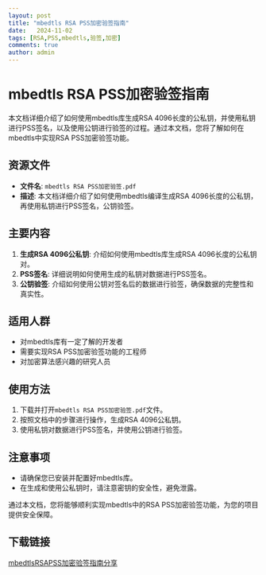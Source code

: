 ```yaml
---
layout: post
title: "mbedtls RSA PSS加密验签指南"
date:   2024-11-02
tags: [RSA,PSS,mbedtls,验签,加密]
comments: true
author: admin
---
```

# mbedtls RSA PSS加密验签指南

本文档详细介绍了如何使用mbedtls库生成RSA 4096长度的公私钥，并使用私钥进行PSS签名，以及使用公钥进行验签的过程。通过本文档，您将了解如何在mbedtls中实现RSA PSS加密验签功能。

## 资源文件

- **文件名**: `mbedtls RSA PSS加密验签.pdf`
- **描述**: 本文档详细介绍了如何使用mbedtls编译生成RSA 4096长度的公私钥，再使用私钥进行PSS签名，公钥验签。

## 主要内容

1. **生成RSA 4096公私钥**: 介绍如何使用mbedtls库生成RSA 4096长度的公私钥对。
2. **PSS签名**: 详细说明如何使用生成的私钥对数据进行PSS签名。
3. **公钥验签**: 介绍如何使用公钥对签名后的数据进行验签，确保数据的完整性和真实性。

## 适用人群

- 对mbedtls库有一定了解的开发者
- 需要实现RSA PSS加密验签功能的工程师
- 对加密算法感兴趣的研究人员

## 使用方法

1. 下载并打开`mbedtls RSA PSS加密验签.pdf`文件。
2. 按照文档中的步骤进行操作，生成RSA 4096公私钥。
3. 使用私钥对数据进行PSS签名，并使用公钥进行验签。

## 注意事项

- 请确保您已安装并配置好mbedtls库。
- 在生成和使用公私钥时，请注意密钥的安全性，避免泄露。

通过本文档，您将能够顺利实现mbedtls中的RSA PSS加密验签功能，为您的项目提供安全保障。

## 下载链接

[mbedtlsRSAPSS加密验签指南分享](https://pan.quark.cn/s/518d351d876f)